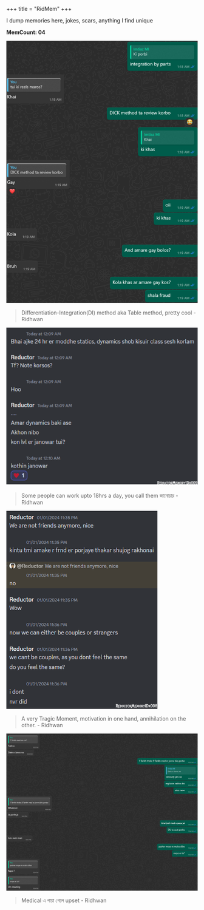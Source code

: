 +++
title = "RidMem"
+++

I dump memories here, jokes, scars, anything I find unique

**MemCount: 04**

![Memory4](/images/mem/Mem4.png)

>Differentiation-Integration(DI) method aka Table method, pretty cool - Ridhwan

![Memory1](/images/mem/Mem2.png)

>Some people can work upto 18hrs a day, you call them জানোয়ার - Ridhwan

![Memory2](/images/mem/Mem1.png)

>A very Tragic Moment, motivation in one hand, annihilation on the other. - Ridhwan

![Memory3](/images/mem/Mem3.png)

>Medical এ পায়া গেলে upset - Ridhwan
